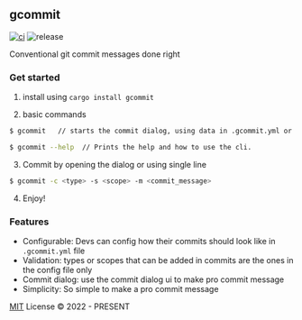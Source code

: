## gcommit
[![ci](https://github.com/veritem/gcommit/actions/workflows/ci.yml/badge.svg)](https://github.com/veritem/gcommit/actions/workflows/ci.yml)
![release](https://shields.io/github/v/release/veritem/gcommit)

Conventional git commit messages done right
### Get started 
1. install using `cargo install gcommit`
 
2. basic commands 
```bash
$ gcommit   // starts the commit dialog, using data in .gcommit.yml or creates one if not available 🌟
```
```bash
$ gcommit --help  // Prints the help and how to use the cli.
```
3. Commit by opening the dialog or using single line
```bash
$ gcommit -c <type> -s <scope> -m <commit_message>
```
4. Enjoy!

### Features
- Configurable: Devs can config how their commits should look like in `.gcommit.yml` file
- Validation:  types or scopes that can be added in commits are the ones in the config file only
- Commit dialog: use the commit dialog ui to make pro commit message
- Simplicity:  So simple to make a pro commit message


[MIT](./LICENSE) License &copy; 2022 - PRESENT
